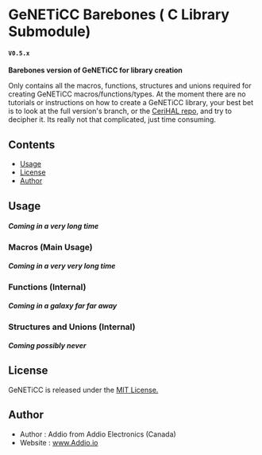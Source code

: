 # GeNETiCC Barebones ( C Library Submodule)
#### `V0.5.x`

__**Barebones version of GeNETiCC for library creation**__

Only contains all the macros, functions, structures and unions required for creating GeNETiCC macros/functions/types.
At the moment there are no tutorials or instructions on how to create a GeNETiCC library, your best bet is to look at the full version's branch, or the [CeriHAL repo](#https://github.com/AddioElectronics/CeriHAL), and try to decipher it. Its really not that complicated, just time consuming.

## Contents
* [Usage](#usage)
* [License](#license)
* [Author](#author)

## Usage <a name="usage"/>

##### Coming in a very long time

### Macros (Main Usage) <a name="macros"/>

##### Coming in a very very long time

### Functions (Internal) <a name="functions_internal"/>

##### Coming in a galaxy far far away

### Structures and Unions (Internal) <a name="functions_internal"/>

##### Coming possibly never

## License

GeNETiCC is released under the [MIT License.](http://www.opensource.org/licenses/MIT)

## Author

- Author   : Addio from Addio Electronics (Canada)
- Website  : www.Addio.io

